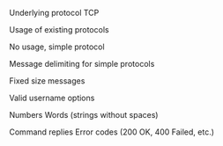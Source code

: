 Underlying protocol
TCP

Usage of existing protocols

No usage, simple protocol

Message delimiting for simple protocols

Fixed size messages

Valid username options

Numbers
Words (strings without spaces)

Command replies
Error codes (200 OK, 400 Failed, etc.)
